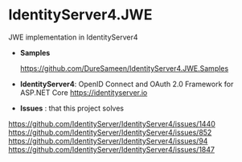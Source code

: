 # IdentityServer4.JWE
JWE implementation in IdentityServer4

* **Samples**

   https://github.com/DureSameen/IdentityServer4.JWE.Samples

* **IdentityServer4**:
OpenID Connect and OAuth 2.0 Framework for ASP.NET Core https://identityserver.io

* **Issues** : that this project solves

https://github.com/IdentityServer/IdentityServer4/issues/1440
https://github.com/IdentityServer/IdentityServer4/issues/852
https://github.com/IdentityServer/IdentityServer4/issues/94
https://github.com/IdentityServer/IdentityServer4/issues/1847
